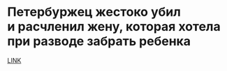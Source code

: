 # Петербуржец жестоко убил и расчленил жену, которая хотела при разводе забрать ребенка



[LINK](https://varlamov.ru/3973963.html)